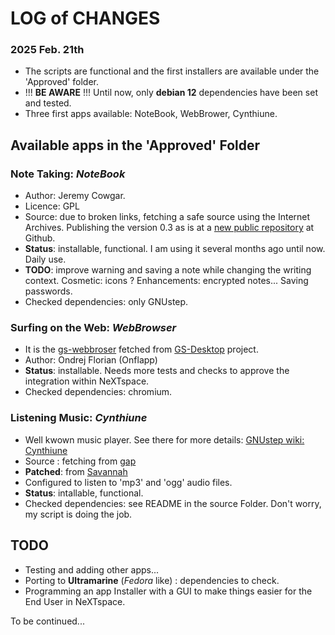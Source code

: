 # LOG of CHANGES

### 2025 Feb. 21th

- The  scripts are functional and the first installers are available under the 'Approved' folder.
- !!! **BE AWARE** !!! Until now, only **debian 12** dependencies have been set and tested.
- Three first apps available: NoteBook, WebBrower, Cynthiune. 

## Available apps in the 'Approved' Folder

### Note Taking: *NoteBook*

- Author: Jeremy Cowgar.
- Licence: GPL 
- Source: due to broken links, fetching a safe source using the Internet Archives. Publishing the version 0.3 as is at a [new public repository](https://github.com/pcardona34/gnustep-notebook) at Github.
- **Status**: installable, functional. I am using it several months ago until now. Daily use.
- **TODO**: improve warning and saving a note while changing the writing context. Cosmetic: icons ? Enhancements: encrypted notes... Saving passwords. 
- Checked dependencies: only GNUstep.

### Surfing on the Web: *WebBrowser*

- It is the [gs-webbroser](https://github.com/onflapp/gs-webbrowser) fetched from [GS-Desktop](https://github.com/onflapp/gs-desktop) project.
- Author: Ondrej Florian (Onflapp)
- **Status**: installable. Needs more tests and checks to approve the integration within NeXTspace.
- Checked dependencies: chromium.

### Listening Music: *Cynthiune*

- Well kwown music player. See there for more details: [GNUstep wiki: Cynthiune](https://mediawiki.gnustep.org/index.php/Cynthiune.app)
- Source : fetching from [gap](https://github.com/gnustep/gap)
- **Patched**: from [Savannah](https://savannah.nongnu.org/bugs/?61807)
- Configured to listen to 'mp3' and 'ogg' audio files.
- **Status**: intallable, functional.
- Checked dependencies: see README in the source Folder. Don't worry, my script is doing the job. 

## TODO

- Testing and adding other apps...
- Porting to **Ultramarine** (*Fedora* like) : dependencies to check.
- Programming an app Installer with a GUI to make things easier for the End User in NeXTspace.

To be continued...
